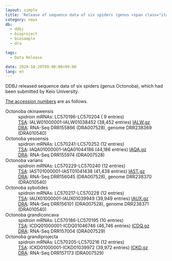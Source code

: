 ```yaml
---
layout: simple
title: 'Release of sequence data of six spiders (genus <span class="italic">Octonoba</span>)'
category: news
db:
  - ddbj
  - bioproject
  - biosample
  - dra

tags:
  - Data Release

date: 2020-10-20T09:00:00+09:00
lang: en
---
```


<p>DDBJ released sequence data of six spiders (genus <span class="italic">Octonoba</span>), which had been submitted by Keio University. </p>

<p><a href="/documents/accessions.html">The accession numbers</a> are as follows. <br>

<dl>
    <dt><span class="italic">Octonoba okinawensis</span></dt>
    <dd>spidroin mRNAs: LC570196-LC570204 ( 9 entries)</dd>
    <dd><a href="/ddbj/tsa-e.html">TSA</a>: IALW01000001-IALW01038452 (38,452 entries) <a href="https://ddbj.nig.ac.jp/public/ddbj_database/tsa/IA/IALW.gz" target="_blank" rel="noopener">IALW.gz</a></dd>
    <dd><a href="/dra/index-e.html">DRA</a>: RNA-Seq DRR155866 (DRA007528), genome DRR238369 (DRA010540)</dd>
    <dt><span class="italic">Octonoba yesoensis</span></dt>
    <dd>spidroin mRNAs: LC570241-LC570252 (12 entries)</dd>
    <dd><a href="/ddbj/tsa-e.html">TSA</a>: IAQA01000001-IAQA01044186 (44,186 entries) <a href="https://ddbj.nig.ac.jp/public/ddbj_database/tsa/IA/IAQA.gz" target="_blank" rel="noopener">IAQA.gz</a></dd>
    <dd><a href="/dra/index-e.html">DRA</a>: RNA-Seq DRR155974 (DRA007528)</dd>
    <dt><span class="italic">Octonoba varians</span></dt>
    <dd>spidroin mRNAs: LC570229-LC570240 (12 entries)</dd>
    <dd><a href="/ddbj/tsa-e.html">TSA</a>: IAST01000001-IAST01041438 (41,438 entries) <a href="https://ddbj.nig.ac.jp/public/ddbj_database/tsa/IA/IAST.gz" target="_blank" rel="noopener">IAST.gz</a></dd>
    <dd><a href="/dra/index-e.html">DRA</a>: RNA-Seq DRR156045 (DRA007528), genome DRR238370 (DRA010540)</dd>
    <dt><span class="italic">Octonoba sybotides</span></dt>
    <dd>spidroin mRNAs: LC570217-LC570228 (12 entries)</dd>
    <dd><a href="/ddbj/tsa-e.html">TSA</a>: IAUX01000001-IAUX01039949 (39,949 entries) <a href="https://ddbj.nig.ac.jp/public/ddbj_database/tsa/IA/IAUX.gz" target="_blank" rel="noopener">IAUX.gz</a></dd>
    <dd><a href="/dra/index-e.html">DRA</a>: RNA-Seq DRR156101 (DRA007528), genome DRR238371 (DRA010540)</dd>
    <dt><span class="italic">Octonoba grandiconcava</span></dt>
    <dd>spidroin mRNAs: LC570186-LC570195 (10 entries)</dd>
    <dd><a href="/ddbj/tsa-e.html">TSA</a>: ICDQ01000001-ICDQ01046746 (46,746 entries) <a href="https://ddbj.nig.ac.jp/public/ddbj_database/tsa/IC/ICDQ.gz" target="_blank" rel="noopener">ICDQ.gz</a></dd>
    <dd><a href="/dra/index-e.html">DRA</a>: RNA-Seq DRR157004 (DRA007529)</dd>
    <dt><span class="italic">Octonoba grandiprojecta</span></dt>
    <dd>spidroin mRNAs: LC570205-LC570216 (12 entries)</dd>
    <dd><a href="/ddbj/tsa-e.html">TSA</a>: ICKD01000001-ICKD01039972 (39,972 entries) <a href="https://ddbj.nig.ac.jp/public/ddbj_database/tsa/IC/ICKD.gz" target="_blank" rel="noopener">ICKD.gz</a></dd>
    <dd><a href="/dra/index-e.html">DRA</a>: RNA-Seq DRR157173 (DRA007529)
</dl>
